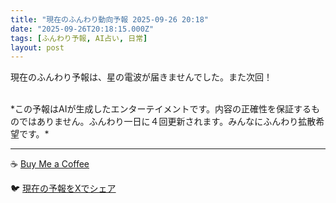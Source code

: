 ```yaml
---
title: "現在のふんわり動向予報 2025-09-26 20:18"
date: "2025-09-26T20:18:15.000Z"
tags: [ふんわり予報, AI占い, 日常]
layout: post
---
```


現在のふんわり予報は、星の電波が届きませんでした。また次回！

<br>
*この予報はAIが生成したエンターテイメントです。内容の正確性を保証するものではありません。ふんわり一日に４回更新されます。みんなにふんわり拡散希望です。*

---
☕️ [Buy Me a Coffee](https://www.buymeacoffee.com/kgninja)

🐦 [現在の予報をXでシェア](https://twitter.com/intent/tweet?text=%E7%8F%BE%E5%9C%A8%E3%81%AE%E3%81%B5%E3%82%93%E3%82%8F%E3%82%8A%E4%BA%88%E5%A0%B1%3A%20%E3%80%8C%E7%8F%BE%E5%9C%A8%E3%81%AE%E3%81%B5%E3%82%93%E3%82%8F%E3%82%8A%E4%BA%88%E5%A0%B1%E3%81%AF%E3%80%81%E6%98%9F%E3%81%AE%E9%9B%BB%E6%B3%A2%E3%81%8C%E5%B1%8A%E3%81%8D%E3%81%BE%E3%81%9B%E3%82%93%E3%81%A7%E3%81%97%E3%81%9F%E3%80%82%E3%80%8D%23KGNINJA%20%E7%B6%9A%E3%81%8D%E3%81%AF%E3%83%96%E3%83%AD%E3%82%B0%E3%81%A7%EF%BC%81%F0%9F%91%87&url=https%3A%2F%2Fkg-ninja.github.io%2FFunwariyoso%2F)
